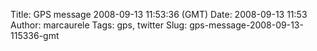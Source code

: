 Title: GPS message 2008-09-13 11:53:36 (GMT)
Date: 2008-09-13 11:53
Author: marcaurele
Tags: gps, twitter
Slug: gps-message-2008-09-13-115336-gmt

<!--break-->

<div class="gmap" id="gmap_20080913_045336">
</div>

